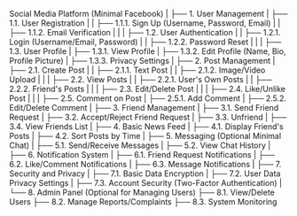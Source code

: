 Social Media Platform (Minimal Facebook)
|
├── 1. User Management
|   ├── 1.1. User Registration
|   |   ├── 1.1.1. Sign Up (Username, Password, Email)
|   |   ├── 1.1.2. Email Verification
|   |
|   ├── 1.2. User Authentication
|   |   ├── 1.2.1. Login (Username/Email, Password)
|   |   ├── 1.2.2. Password Reset
|   |
|   ├── 1.3. User Profile
|       ├── 1.3.1. View Profile
|       ├── 1.3.2. Edit Profile (Name, Bio, Profile Picture)
|       ├── 1.3.3. Privacy Settings
|
├── 2. Post Management
|   ├── 2.1. Create Post
|   |   ├── 2.1.1. Text Post
|   |   ├── 2.1.2. Image/Video Upload
|   |
|   ├── 2.2. View Posts
|   |   ├── 2.2.1. User's Own Posts
|   |   ├── 2.2.2. Friend's Posts
|   |
|   ├── 2.3. Edit/Delete Post
|   |
|   ├── 2.4. Like/Unlike Post
|   |
|   ├── 2.5. Comment on Post
|       ├── 2.5.1. Add Comment
|       ├── 2.5.2. Edit/Delete Comment
|
├── 3. Friend Management
|   ├── 3.1. Send Friend Request
|   ├── 3.2. Accept/Reject Friend Request
|   ├── 3.3. Unfriend
|   ├── 3.4. View Friends List
|
├── 4. Basic News Feed
|   ├── 4.1. Display Friend's Posts
|   ├── 4.2. Sort Posts by Time
|
├── 5. Messaging (Optional Minimal Chat)
|   ├── 5.1. Send/Receive Messages
|   ├── 5.2. View Chat History
|
├── 6. Notification System
|   ├── 6.1. Friend Request Notifications
|   ├── 6.2. Like/Comment Notifications
|   ├── 6.3. Message Notifications
|
├── 7. Security and Privacy
|   ├── 7.1. Basic Data Encryption
|   ├── 7.2. User Data Privacy Settings
|   ├── 7.3. Account Security (Two-Factor Authentication)
|
└── 8. Admin Panel (Optional for Managing Users)
    ├── 8.1. View/Delete Users
    ├── 8.2. Manage Reports/Complaints
    ├── 8.3. System Monitoring
